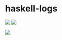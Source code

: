 # haskell-logs

![](https://badgen.net/badge/license/AGPL-3.0/green)
![](https://badgen.net/badge//haskell?icon=haskell)

![](https://i.imgur.com/zGDoyPO.png)
